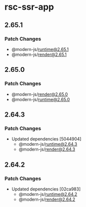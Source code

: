 # rsc-ssr-app

## 2.65.1

### Patch Changes

- @modern-js/runtime@2.65.1
- @modern-js/render@2.65.1

## 2.65.0

### Patch Changes

- @modern-js/render@2.65.0
- @modern-js/runtime@2.65.0

## 2.64.3

### Patch Changes

- Updated dependencies [5044904]
  - @modern-js/runtime@2.64.3
  - @modern-js/render@2.64.3

## 2.64.2

### Patch Changes

- Updated dependencies [02ca983]
  - @modern-js/runtime@2.64.2
  - @modern-js/render@2.64.2
